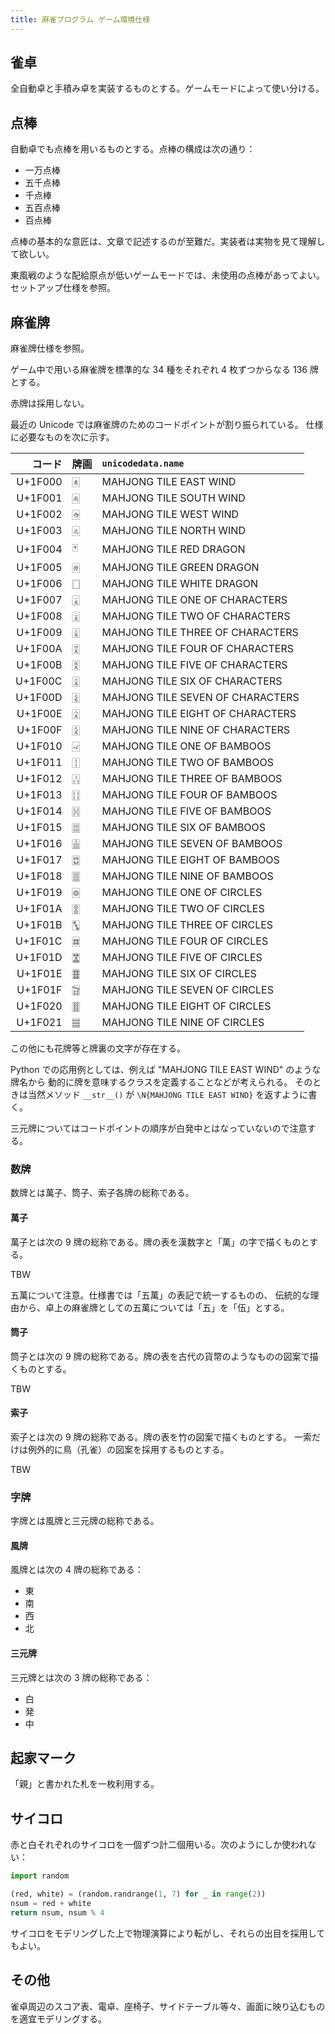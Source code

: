 ```yaml
---
title: 麻雀プログラム ゲーム環境仕様
---
```


## 雀卓

全自動卓と手積み卓を実装するものとする。ゲームモードによって使い分ける。

## 点棒

自動卓でも点棒を用いるものとする。点棒の構成は次の通り：

* 一万点棒
* 五千点棒
* 千点棒
* 五百点棒
* 百点棒

点棒の基本的な意匠は、文章で記述するのが至難だ。実装者は実物を見て理解して欲しい。

東風戦のような配給原点が低いゲームモードでは、未使用の点棒があってよい。
セットアップ仕様を参照。

## 麻雀牌

麻雀牌仕様を参照。

ゲーム中で用いる麻雀牌を標準的な 34 種をそれぞれ 4 枚ずつからなる 136 牌とする。

赤牌は採用しない。

最近の Unicode では麻雀牌のためのコードポイントが割り振られている。
仕様に必要なものを次に示す。

| コード | 牌画 | `unicodedata.name` |
|-------:|------|:-------------------|
| U+1F000 | 🀀 | MAHJONG TILE EAST WIND |
| U+1F001 | 🀁 | MAHJONG TILE SOUTH WIND |
| U+1F002 | 🀂 | MAHJONG TILE WEST WIND |
| U+1F003 | 🀃 | MAHJONG TILE NORTH WIND |
| U+1F004 | 🀄 | MAHJONG TILE RED DRAGON |
| U+1F005 | 🀅 | MAHJONG TILE GREEN DRAGON |
| U+1F006 | 🀆 | MAHJONG TILE WHITE DRAGON |
| U+1F007 | 🀇 | MAHJONG TILE ONE OF CHARACTERS |
| U+1F008 | 🀈 | MAHJONG TILE TWO OF CHARACTERS |
| U+1F009 | 🀉 | MAHJONG TILE THREE OF CHARACTERS |
| U+1F00A | 🀊 | MAHJONG TILE FOUR OF CHARACTERS |
| U+1F00B | 🀋 | MAHJONG TILE FIVE OF CHARACTERS |
| U+1F00C | 🀌 | MAHJONG TILE SIX OF CHARACTERS |
| U+1F00D | 🀍 | MAHJONG TILE SEVEN OF CHARACTERS |
| U+1F00E | 🀎 | MAHJONG TILE EIGHT OF CHARACTERS |
| U+1F00F | 🀏 | MAHJONG TILE NINE OF CHARACTERS |
| U+1F010 | 🀐 | MAHJONG TILE ONE OF BAMBOOS |
| U+1F011 | 🀑 | MAHJONG TILE TWO OF BAMBOOS |
| U+1F012 | 🀒 | MAHJONG TILE THREE OF BAMBOOS |
| U+1F013 | 🀓 | MAHJONG TILE FOUR OF BAMBOOS |
| U+1F014 | 🀔 | MAHJONG TILE FIVE OF BAMBOOS |
| U+1F015 | 🀕 | MAHJONG TILE SIX OF BAMBOOS |
| U+1F016 | 🀖 | MAHJONG TILE SEVEN OF BAMBOOS |
| U+1F017 | 🀗 | MAHJONG TILE EIGHT OF BAMBOOS |
| U+1F018 | 🀘 | MAHJONG TILE NINE OF BAMBOOS |
| U+1F019 | 🀙 | MAHJONG TILE ONE OF CIRCLES |
| U+1F01A | 🀚 | MAHJONG TILE TWO OF CIRCLES |
| U+1F01B | 🀛 | MAHJONG TILE THREE OF CIRCLES |
| U+1F01C | 🀜 | MAHJONG TILE FOUR OF CIRCLES |
| U+1F01D | 🀝 | MAHJONG TILE FIVE OF CIRCLES |
| U+1F01E | 🀞 | MAHJONG TILE SIX OF CIRCLES |
| U+1F01F | 🀟 | MAHJONG TILE SEVEN OF CIRCLES |
| U+1F020 | 🀠 | MAHJONG TILE EIGHT OF CIRCLES |
| U+1F021 | 🀡 | MAHJONG TILE NINE OF CIRCLES |

この他にも花牌等と牌裏の文字が存在する。

Python での応用例としては、例えば "MAHJONG TILE EAST WIND" のような牌名から
動的に牌を意味するクラスを定義することなどが考えられる。
そのときは当然メソッド `__str__()` が `\N{MAHJONG TILE EAST WIND}` を返すように書く。

三元牌についてはコードポイントの順序が白発中とはなっていないので注意する。

### 数牌

数牌とは萬子、筒子、索子各牌の総称である。

#### 萬子

萬子とは次の 9 牌の総称である。牌の表を漢数字と「萬」の字で描くものとする。

TBW

五萬について注意。仕様書では「五萬」の表記で統一するものの、
伝統的な理由から、卓上の麻雀牌としての五萬については「五」を「伍」とする。

#### 筒子

筒子とは次の 9 牌の総称である。牌の表を古代の貨幣のようなものの図案で描くものとする。

TBW

#### 索子

索子とは次の 9 牌の総称である。牌の表を竹の図案で描くものとする。
一索だけは例外的に鳥（孔雀）の図案を採用するものとする。

TBW

### 字牌

字牌とは風牌と三元牌の総称である。

#### 風牌

風牌とは次の 4 牌の総称である：

* 東
* 南
* 西
* 北

#### 三元牌

三元牌とは次の 3 牌の総称である：

* 白
* 発
* 中

## 起家マーク

「親」と書かれた札を一枚利用する。

## サイコロ

赤と白それぞれのサイコロを一個ずつ計二個用いる。次のようにしか使われない：

```python
import random

(red, white) = (random.randrange(1, 7) for _ in range(2))
nsum = red + white
return nsum, nsum % 4
```

サイコロをモデリングした上で物理演算により転がし、それらの出目を採用してもよい。

## その他

雀卓周辺のスコア表、電卓、座椅子、サイドテーブル等々、画面に映り込むものを適宜モデリングする。
